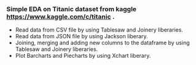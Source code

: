 ### Simple EDA on Titanic dataset from kaggle https://www.kaggle.com/c/titanic .
- Read data from CSV file by using Tablesaw and Joinery liberaries.
- Read data from JSON file by using Jackson liberary.
- Joining, merging and adding new columns to the dataframe by using Tablesaw and Joinery liberaries.
- Plot Barcharts and Piecharts by using Xchart liberary.
